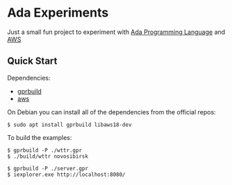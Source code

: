 # Ada Experiments

Just a small fun project to experiment with [Ada Programming Language](https://www.adaic.org/) and [AWS](https://github.com/AdaCore/aws)

## Quick Start

Dependencies:
- [gprbuild](https://github.com/AdaCore/gprbuild)
- [aws](https://github.com/AdaCore/aws)

On Debian you can install all of the dependencies from the official repos:

```console
$ sudo apt install gprbuild libaws18-dev
```

To build the examples:

```console
$ gprbuild -P ./wttr.gpr
$ ./build/wttr novosibirsk

$ gprbuild -P ./server.gpr
$ iexplorer.exe http://localhost:8080/
```
